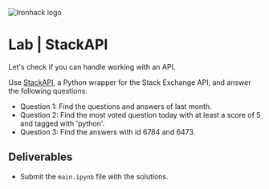 ![Ironhack logo](https://i.imgur.com/1QgrNNw.png)

# Lab | StackAPI
Let's check if you can handle working with an API. 

Use [StackAPI](https://stackapi.readthedocs.io/en/latest/), a Python wrapper for the Stack Exchange API, and answer the following questions:

* Question 1: Find the questions and answers of last month.
* Question 2: Find the most voted question today with at least a score of 5 and tagged with 'python'. 
* Question 3: Find the answers with id 6784 and 6473.

## Deliverables
- Submit the `main.ipynb` file with the solutions. 
